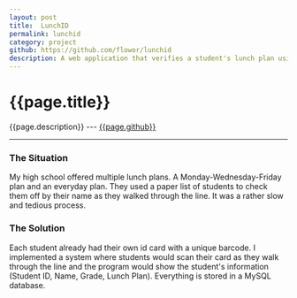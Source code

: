 ```yaml
---
layout: post
title:  LunchID
permalink: lunchid
category: project
github: https://github.com/flowor/lunchid
description: A web application that verifies a student's lunch plan using their ID card
---
```


# {{page.title}}
{{page.description}} --- [{{page.github}}]({{page.github}} "View on GitHub")

---

### The Situation
My high school offered multiple lunch plans. A Monday-Wednesday-Friday plan and an everyday plan. They used a paper list of students to check them off by their name as they walked through the line. It was a rather slow and tedious process.

### The Solution
Each student already had their own id card with a unique barcode. I implemented a system where students would scan their card as they walk through the line and the program would show the student's information (Student ID, Name, Grade, Lunch Plan). Everything is stored in a MySQL database.


